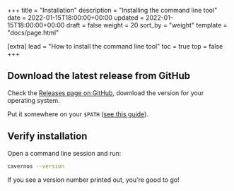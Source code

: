 +++
title = "Installation"
description = "Installing the command line tool"
date = 2022-01-15T18:00:00+00:00
updated = 2022-01-15T18:00:00+00:00
draft = false
weight = 20
sort_by = "weight"
template = "docs/page.html"

[extra]
lead = "How to install the command line tool"
toc = true
top = false
+++

## Download the latest release from GitHub

Check the [Releases page on GitHub](https://github.com/jordwest/cavernos/releases), download the
version for your operating system.

Put it somewhere on your `$PATH` ([see this guide](https://zwbetz.com/how-to-add-a-binary-to-your-path-on-macos-linux-windows/)).

## Verify installation

Open a command line session and run:

```bash
cavernos --version
```

If you see a version number printed out, you're good to go!